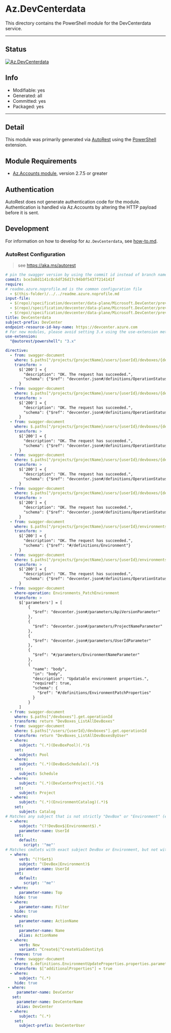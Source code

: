<!-- region Generated -->
# Az.DevCenterdata
This directory contains the PowerShell module for the DevCenterdata service.

---
## Status
[![Az.DevCenterdata](https://img.shields.io/powershellgallery/v/Az.DevCenterdata.svg?style=flat-square&label=Az.DevCenterdata "Az.DevCenterdata")](https://www.powershellgallery.com/packages/Az.DevCenterdata/)

## Info
- Modifiable: yes
- Generated: all
- Committed: yes
- Packaged: yes

---
## Detail
This module was primarily generated via [AutoRest](https://github.com/Azure/autorest) using the [PowerShell](https://github.com/Azure/autorest.powershell) extension.

## Module Requirements
- [Az.Accounts module](https://www.powershellgallery.com/packages/Az.Accounts/), version 2.7.5 or greater

## Authentication
AutoRest does not generate authentication code for the module. Authentication is handled via Az.Accounts by altering the HTTP payload before it is sent.

## Development
For information on how to develop for `Az.DevCenterdata`, see [how-to.md](how-to.md).
<!-- endregion -->

### AutoRest Configuration
> see https://aka.ms/autorest

```yaml
# pin the swagger version by using the commit id instead of branch name
commit: bce3a8d1141c8c6df26d17c94b0f5437f214141f
require:
# readme.azure.noprofile.md is the common configuration file
  - $(this-folder)/../../readme.azure.noprofile.md
input-file:
  - $(repo)/specification/devcenter/data-plane/Microsoft.DevCenter/preview/2023-10-01-preview/devbox.json
  - $(repo)/specification/devcenter/data-plane/Microsoft.DevCenter/preview/2023-10-01-preview/devcenter.json
  - $(repo)/specification/devcenter/data-plane/Microsoft.DevCenter/preview/2023-10-01-preview/environments.json
title: DevCenterdata
subject-prefix: DevCenter
endpoint-resource-id-key-name: https://devcenter.azure.com
# For new modules, please avoid setting 3.x using the use-extension method and instead, use 4.x as the default option
use-extension:
  "@autorest/powershell": "3.x"

directive:
  - from: swagger-document
    where: $.paths["/projects/{projectName}/users/{userId}/devboxes/{devBoxName}"].delete.responses
    transform: >
      $['200'] = {
        "description": "OK. The request has succeeded.",
        "schema": {"$ref": "devcenter.json#/definitions/OperationStatus"}
      }
  - from: swagger-document
    where: $.paths["/projects/{projectName}/users/{userId}/devboxes/{devBoxName}:start"].post.responses
    transform: >
      $['200'] = {
        "description": "OK. The request has succeeded.",
        "schema": {"$ref": "devcenter.json#/definitions/OperationStatus"}
      }
  - from: swagger-document
    where: $.paths["/projects/{projectName}/users/{userId}/devboxes/{devBoxName}:stop"].post.responses
    transform: >
      $['200'] = {
        "description": "OK. The request has succeeded.",
        "schema": {"$ref": "devcenter.json#/definitions/OperationStatus"}
      }
  - from: swagger-document
    where: $.paths["/projects/{projectName}/users/{userId}/devboxes/{devBoxName}:restart"].post.responses
    transform: >
      $['200'] = {
        "description": "OK. The request has succeeded.",
        "schema": {"$ref": "devcenter.json#/definitions/OperationStatus"}
      }
  - from: swagger-document
    where: $.paths["/projects/{projectName}/users/{userId}/devboxes/{devBoxName}:repair"].post.responses
    transform: >
      $['200'] = {
        "description": "OK. The request has succeeded.",
        "schema": {"$ref": "devcenter.json#/definitions/OperationStatus"}
      }
  - from: swagger-document
    where: $.paths["/projects/{projectName}/users/{userId}/environments/{environmentName}"].put.responses
    transform: >
      $['200'] = {
        "description": "OK. The request has succeeded.",
        "schema": {"$ref": "#/definitions/Environment"}
      }
  - from: swagger-document
    where: $.paths["/projects/{projectName}/users/{userId}/environments/{environmentName}"].delete.responses
    transform: >
      $['200'] = {
        "description": "OK. The request has succeeded.",
        "schema": {"$ref": "devcenter.json#/definitions/OperationStatus"}
      }
  - from: swagger-document
    where-operation: Environments_PatchEnvironment
    transform: >
      $['parameters'] = [
          {
            "$ref": "devcenter.json#/parameters/ApiVersionParameter"
          },
          {
            "$ref": "devcenter.json#/parameters/ProjectNameParameter"
          },
          {
            "$ref": "devcenter.json#/parameters/UserIdParameter"
          },
          {
            "$ref": "#/parameters/EnvironmentNameParameter"
          },
          {
            "name": "body",
            "in": "body",
            "description": "Updatable environment properties.",
            "required": true,
            "schema": {
              "$ref": "#/definitions/EnvironmentPatchProperties"
            }
          }
      ]
  - from: swagger-document
    where: $.paths["/devboxes"].get.operationId
    transform: return "DevBoxes_ListAllDevBoxes"
  - from: swagger-document
    where: $.paths["/users/{userId}/devboxes"].get.operationId
    transform: return "DevBoxes_ListAllDevBoxesByUser"
  - where:
      subject: ^(.*)(DevBoxPool)(.*)$
    set:
      subject: Pool
  - where:
      subject: ^(.*)(DevBoxSchedule)(.*)$
    set:
      subject: Schedule
  - where:
      subject: ^(.*)(DevCenterProject)(.*)$
    set:
      subject: Project
  - where:
      subject: ^(.*)(EnvironmentCatalog)(.*)$
    set:
      subject: Catalog
# Matches any subject that is not strictly "DevBox" or "Environment" (eg. still includes DevBoxAction)
  - where:
      subject: ^(?!DevBox$|Environment$).*
      parameter-name: UserId
    set:
      default:
        script: '"me"'
# Matches cmdlets with exact subject DevBox or Environment, but not with verb Get
  - where:
      verb: ^(?!Get$)
      subject: ^(DevBox|Environment)$
      parameter-name: UserId
    set:
      default:
        script: '"me"'
  - where:
      parameter-name: Top
    hide: true
  - where:
      parameter-name: Filter
    hide: true
  - where:
      parameter-name: ActionName
    set:
      parameter-name: Name
      alias: ActionName
  - where:
      verb: New
      variant: ^Create$|^CreateViaIdentity$
    remove: true
  - from: swagger-document
    where: $.definitions.EnvironmentUpdateProperties.properties.parameters
    transform: $["additionalProperties"] = true
  - where:
      subject: ^(.*)
    hide: true
 - where: 
     parameter-name: DevCenter 
   set: 
     parameter-name: DevCenterName 
     alias: DevCenter 
  - where:
      subject: ^(.*)
    set:
      subject-prefix: DevCenterUser
```
